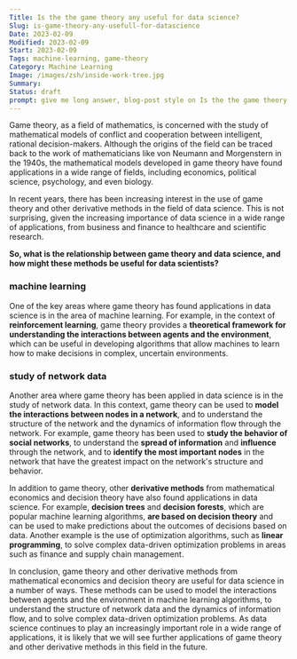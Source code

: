 ```yaml
---
Title: Is the the game theory any useful for data science?
Slug: is-game-theory-any-usefull-for-datascience
Date: 2023-02-09
Modified: 2023-02-09
Start: 2023-02-09
Tags: machine-learning, game-theory 
Category: Machine Learning
Image: /images/zsh/inside-work-tree.jpg
Summary: 
Status: draft
prompt: give me long answer, blog-post style on Is the the game theory (or other derivative method) any useful for data science?. If so give practical examples of the use cases.
---
```


Game theory, as a field of mathematics, is concerned with the study of mathematical models of conflict and cooperation between intelligent, rational decision-makers. Although the origins of the field can be traced back to the work of mathematicians like von Neumann and Morgenstern in the 1940s, the mathematical models developed in game theory have found applications in a wide range of fields, including economics, political science, psychology, and even biology.

In recent years, there has been increasing interest in the use of game theory and other derivative methods in the field of data science. This is not surprising, given the increasing importance of data science in a wide range of applications, from business and finance to healthcare and scientific research.

**So, what is the relationship between game theory and data science, and how might these methods be useful for data scientists?**

### machine learning
One of the key areas where game theory has found applications in data science is in the area of machine learning. For example, in the context of **reinforcement learning**, game theory provides a **theoretical framework for understanding the interactions between agents and the environment**, which can be useful in developing algorithms that allow machines to learn how to make decisions in complex, uncertain environments.

### study of network data
Another area where game theory has been applied in data science is in the study of network data. In this context, game theory can be used to **model the interactions between nodes in a network**, and to understand the structure of the network and the dynamics of information flow through the network. For example, game theory has been used to **study the behavior of social networks**, to understand the **spread of information** and **influence** through the network, and to **identify the most important nodes** in the network that have the greatest impact on the network's structure and behavior.

In addition to game theory, other **derivative methods** from mathematical economics and decision theory have also found applications in data science. For example, **decision trees** and **decision forests**, which are popular machine learning algorithms, **are based on decision theory** and can be used to make predictions about the outcomes of decisions based on data. Another example is the use of optimization algorithms, such as **linear programming**, to solve complex data-driven optimization problems in areas such as finance and supply chain management.

In conclusion, game theory and other derivative methods from mathematical economics and decision theory are useful for data science in a number of ways. These methods can be used to model the interactions between agents and the environment in machine learning algorithms, to understand the structure of network data and the dynamics of information flow, and to solve complex data-driven optimization problems. As data science continues to play an increasingly important role in a wide range of applications, it is likely that we will see further applications of game theory and other derivative methods in this field in the future.